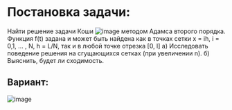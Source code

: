 # Постановка задачи:
Найти решение задачи Коши
![image](https://user-images.githubusercontent.com/101193011/177872274-2ddaf2de-1373-47da-8815-ebe27191cfa3.png)
методом Адамса второго порядка. Функция f(t) задана и может быть найдена как в точках сетки
x = ih, i = 0,1, ... , N, h = L/N, так и в любой точке отрезка [0, l]
а) Исследовать поведение решения на сгущающихся сетках (при увеличении n).
б) Выяснить, будет ли сходимость.

## Вариант:
![image](https://user-images.githubusercontent.com/101193011/177872373-3e7d68ab-3667-4144-844e-129ea3c74b7b.png)
